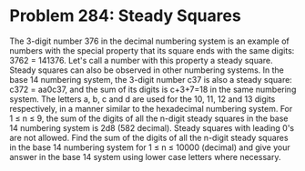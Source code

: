 # Problem 284: Steady Squares
The 3-digit number 376 in the decimal numbering system is an example of
numbers with the special property that its square ends with the same
digits: 3762 = 141376. Let's call a number with this property a steady
square. Steady squares can also be observed in other numbering systems.
In the base 14 numbering system, the 3-digit number c37 is also a steady
square: c372 = aa0c37, and the sum of its digits is c+3+7=18 in the same
numbering system. The letters a, b, c and d are used for the 10, 11, 12
and 13 digits respectively, in a manner similar to the hexadecimal
numbering system. For 1 ≤ n ≤ 9, the sum of the digits of all the
n-digit steady squares in the base 14 numbering system is 2d8 (582
decimal). Steady squares with leading 0's are not allowed. Find the sum
of the digits of all the n-digit steady squares in the base 14 numbering
system for 1 ≤ n ≤ 10000 (decimal) and give your answer in the base 14
system using lower case letters where necessary.
